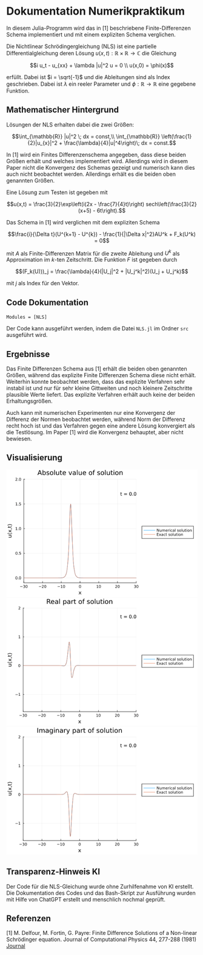 # Dokumentation Numerikpraktikum
In diesem Julia-Programm wird das in [1] beschriebene Finite-Differenzen Schema implementiert
und mit einem expliziten Schema verglichen.

Die Nichtlinear Schrödingergleichung (NLS) ist eine partielle Differentialgleichung
deren Lösung $u(x,t): \mathbb{R} \times \mathbb{R} \to \mathbb{C}$ die Gleichung 
```math
i u_t - u_{xx} + \lambda |u|^2 u = 0 \\
u(x,0) = \phi(x)
```
erfüllt. Dabei ist $i = \sqrt{-1}$ und die Ableitungen sind als Index geschrieben. Dabei
ist $\lambda$ ein reeler Parameter und $\phi: \mathbb{R} \to \mathbb{R}$ eine gegebene Funktion.

## Mathematischer Hintergrund
Lösungen der NLS erhalten dabei die zwei Größen:
```math
\int_{\mathbb{R}} |u|^2 \; dx = const,\\
\int_{\mathbb{R}} \left(\frac{1}{2}|u_{x}|^2 + \frac{\lambda}{4}|u|^4\right)\; dx = const.
```
In [1] wird ein Finites Differenzenschema angegeben, dass diese beiden Größen erhält und
welches implementiert wird. Allerdings wird in diesem Paper nicht die Konvergenz des
Schemas gezeigt und numerisch kann dies auch nicht beobachtet werden. Allerdings erhält
es die beiden oben genannten Größen.

Eine Lösung zum Testen ist gegeben mit
```math
u(x,t) = \frac{3}{2}\exp\left(i(2x - \frac{7}{4}t)\right) sech\left(\frac{3}{2}(x+5) - 6t\right).
```

Das Schema in [1] wird verglichen mit dem expliziten Schema
```math
\frac{i}{\Delta t}(U^{k+1} - U^{k}) - \frac{1}{|\Delta x|^2}AU^k + F_k(U^k) = 0
```
mit $A$ als Finite-Differenzen Matrix für die zweite Ableitung und $U^k$ als Approximation
im $k$-ten Zeitschritt. Die Funktion $F$ ist gegeben durch
```math
(F_k(U)))_j = \frac{\lambda}{4}(|U_j|^2 + |U_j^k|^2)(U_j + U_j^k)
```
mit $j$ als Index für den Vektor.
## Code Dokumentation

```@autodocs
Modules = [NLS]
```
Der Code kann ausgeführt werden, indem die Datei `NLS.jl` im Ordner `src` ausgeführt wird.
## Ergebnisse
Das Finite Differenzen Schema aus [1] erhält die beiden oben genannten Größen, während das
explizite Finite Differenzen Schema diese nicht erhält. Weiterhin konnte beobachtet werden,
dass das explizite Verfahren sehr instabil ist und nur für sehr kleine Gittweiten und noch
kleinere Zeitschritte plausible Werte liefert. Das explizite Verfahren erhält auch keine der
beiden Erhaltungsgrößen.

Auch kann mit numerischen Experimenten nur eine Konvergenz der Differenz der Normen
beobachtet werden, während Norm der Differenz recht hoch ist und das Verfahren gegen
eine andere Lösung konvergiert als die Testlösung. Im Paper [1] wird die Konvergenz
behauptet, aber nicht bewiesen.
## Visualisierung
![Absolutwerte der Lösungen](./gifs/NLS_abs.gif)
![Realwerte der Lösungen](./gifs/NLS_real.gif)
![Imaginärwerte der Lösungen](./gifs/NLS_imag.gif)

## Transparenz-Hinweis KI
Der Code für die NLS-Gleichung wurde ohne Zurhilfenahme von KI erstellt. Die Dokumentation
des Codes und das Bash-Skript zur Ausführung wurden mit Hilfe von ChatGPT erstellt und
menschlich nochmal geprüft.
## Referenzen
[1] M. Delfour, M. Fortin, G. Payre: Finite Difference Solutions of a Non-linear Schrödinger equation. Journal of Computational Physics 44, 277-288 (1981)
[Journal](https://www.sciencedirect.com/science/article/abs/pii/0021999181900528)
